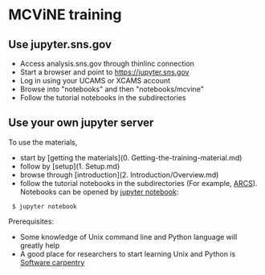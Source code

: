 # MCViNE training

## Use jupyter.sns.gov
* Access analysis.sns.gov through thinlinc connection
* Start a browser and point to https://jupyter.sns.gov
* Log in using your UCAMS or XCAMS account
* Browse into "notebooks" and then "notebooks/mcvine"
* Follow the tutorial notebooks in the subdirectories

## Use your own jupyter server

To use the materials, 

* start by [getting the materials](0. Getting-the-training-material.md)
* follow by [setup](1. Setup.md)
* browse through [introduction](2. Introduction/Overview.md)
* follow the tutorial notebooks in the subdirectories (For example, [ARCS](ARCS)). Notebooks can be opened by [jupyter notebook](http://jupyter.org/):
```
 $ jupyter notebook
```

Prerequisites:
* Some knowledge of Unix command line and Python language will greatly help
* A good place for researchers to start learning Unix and Python is [Software carpentry](http://software-carpentry.org/lessons)
